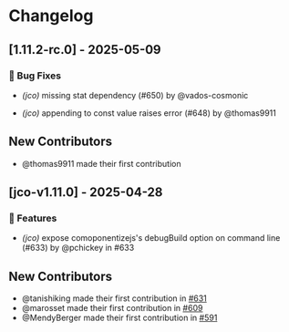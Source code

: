 # Changelog

## [1.11.2-rc.0] - 2025-05-09

### 🐛 Bug Fixes

* *(jco)* missing stat dependency (#650) by @vados-cosmonic

* *(jco)* appending to const value raises error (#648) by @thomas9911



## New Contributors
* @thomas9911 made their first contribution


## [jco-v1.11.0] - 2025-04-28

### 🚀 Features

* *(jco)* expose comoponentizejs's debugBuild option on command line (#633) by @pchickey in #633



## New Contributors
* @tanishiking made their first contribution in [#631](https://github.com/bytecodealliance/jco/pull/631)
* @marosset made their first contribution in [#609](https://github.com/bytecodealliance/jco/pull/609)
* @MendyBerger made their first contribution in [#591](https://github.com/bytecodealliance/jco/pull/591)
